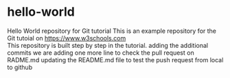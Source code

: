 # hello-world
Hello World repository for Git tutorial This is an example repository for the Git tutoial on https://www.w3schools.com  
This repository is built step by step in the tutorial.
adding the additional commits
we are adding one more line to check the pull request on RADME.md
updating the README.md file to test the push request from local to github
